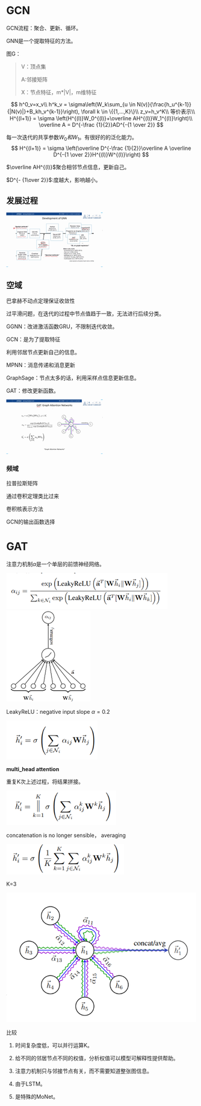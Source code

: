 # GCN

GCN流程：聚合、更新、循环。

GNN是一个提取特征的方法。

图G：

> V：顶点集
>
> A:邻接矩阵
>
> X：节点特征，m*|V|，m维特征

$$
h^0_v=x_v\\
h^k_v = \sigma\left(W_k\sum_{u \in N(v)}{\frac{h_u^{k-1}}{|N(v)|}+B_kh_v^{k-1}}\right),  \forall k \in \{{1,...,K}\}\\
z_v=h_v^K\\
等价表示\\
H^{(l+1)} = \sigma \left(H^{(l)}W_0^{(l)}+\overline AH^{(l)}W_1^{(l)}\right)\\
\overline A = D^{-\frac {1}{2}}AD^{-{1 \over 2}}
$$

每一次迭代的共享参数$W_0和W_1$。有很好的的泛化能力。
$$
H^{(l+1)} = \sigma \left(\overline D^{-\frac {1}{2}}\overline A \overline D^{-{1 \over 2}}H^{(l)}W^{(l)}\right)
$$

$\overline AH^{(l)}$聚合相邻节点信息，更新自己。

$D^{- {1\over 2}}$:度越大，影响越小。

## 发展过程

<img src="..\Image\image-20210913105103683.png" alt="image-20210913105103683" style="zoom:25%;" />

## 空域

巴拿赫不动点定理保证收敛性

过平滑问题，在迭代的过程中节点值趋于一致，无法进行后续分类。

GGNN：改进激活函数GRU，不限制迭代收敛。 

GCN：是为了提取特征

利用邻居节点更新自己的信息。

MPNN：消息传递和消息更新

GraphSage：节点太多的话，利用采样点信息更新信息。

GAT：修改更新函数。

<img src="..\Image\image-20210913111724638.png" alt="image-20210913111724638" style="zoom:25%;" />









 

### 频域


拉普拉斯矩阵

通过卷积定理类比过来

卷积核表示方法

GCN的输出函数选择

# GAT

注意力机制$\alpha$是一个单层的前馈神经网络。

<img src=".\Image\image-20210913171607117.png" alt="image-20210913171607117" style="zoom:70%;" />

<img src=".\Image\image-20210913192419269.png" alt="image-20210913192419269" style="zoom:50%;" />

LeakyReLU：negative input slope  $\alpha = 0.2$

<img src=".\Image\image-20210913174233536.png" alt="image-20210913174233536" style="zoom:80%;" />

**multi_head attention**

重复K次上述过程，将结果拼接。

<img src=".\Image\image-20210913174631087.png" alt="image-20210913174631087" style="zoom:80%;" />

concatenation is no longer sensible， averaging

<img src=".\Image\image-20210913174915711.png" alt="image-20210913174915711" style="zoom:80%;" />

K=3

<img src=".\Image\image-20210913192443811.png" alt="image-20210913192443811" style="zoom: 80%;" />

比较

1. 时间复杂度低，可以并行运算K。

2. 给不同的邻居节点不同的权值，分析权值可以模型可解释性提供帮助。

3. 注意力机制只与邻接节点有关，而不需要知道整张图信息。

4. 由于LSTM。

5. 是特殊的MoNet。

   



